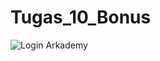 # Tugas_10_Bonus

![Login Arkademy](https://user-images.githubusercontent.com/56862437/92433341-f71e5400-f1c6-11ea-8454-3abecc3f3691.jpg)
